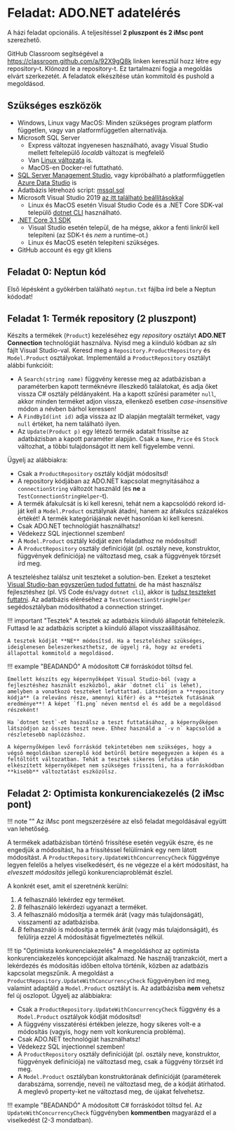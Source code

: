 # Feladat: ADO.NET adatelérés

A házi feladat opcionális. A teljesítéssel **2 pluszpont és 2 iMsc pont** szerezhető.

GitHub Classroom segítségével a <https://classroom.github.com/a/92X9gQ8k> linken keresztül hozz létre egy repository-t. Klónozd le a repository-t. Ez tartalmazni fogja a megoldás elvárt szerkezetét. A feladatok elkészítése után kommitold és pushold a megoldásod.

## Szükséges eszközök

- Windows, Linux vagy MacOS: Minden szükséges program platform független, vagy van platformfüggetlen alternatívája.
- Microsoft SQL Server
    - Express változat ingyenesen használható, avagy Visual Studio mellett feltelepülő _localdb_ változat is megfelelő
    - Van [Linux változata](https://docs.microsoft.com/en-us/sql/linux/sql-server-linux-setup) is.
    - MacOS-en Docker-rel futtatható.
- [SQL Server Management Studio](https://docs.microsoft.com/en-us/sql/ssms/download-sql-server-management-studio-ssms), vagy kipróbálható a platformfüggetlen [Azure Data Studio](https://docs.microsoft.com/en-us/sql/azure-data-studio/download) is
- Adatbázis létrehozó script: [mssql.sql](https://raw.githubusercontent.com/bmeviauac01/adatvezerelt/master/docs/db/mssql.sql)
- Microsoft Visual Studio 2019 [az itt található beállításokkal](../VisualStudio.md)
    - Linux és MacOS esetén Visual Studio Code és a .NET Core SDK-val települő [dotnet CLI](https://docs.microsoft.com/en-us/dotnet/core/tools/) használható.
- [.NET Core 3.1 SDK](https://dotnet.microsoft.com/download/dotnet-core/3.1)
    - Visual Studio esetén települ, de ha mégse, akkor a fenti linkről kell telepíteni (az SDK-t és _nem_ a runtime-ot.)
    - Linux és MacOS esetén telepíteni szükséges.
- GitHub account és egy git kliens

## Feladat 0: Neptun kód

Első lépésként a gyökérben található `neptun.txt` fájlba írd bele a Neptun kódodat!

## Feladat 1: Termék repository (2 pluszpont)

Készíts a termékek (`Product`) kezeléséhez egy _repository_ osztályt **ADO.NET Connection** technológiát használva. Nyisd meg a kiinduló kódban az _sln_ fájlt Visual Studio-val. Keresd meg a `Repository.ProductRepository` és `Model.Product` osztályokat. Implementáld a `ProductRepository` osztályt alábbi funkcióit:

- A `Search(string name)` függvény keresse meg az adatbázisban a paraméterben kapott terméknévre illeszkedő találatokat, és adja őket vissza C# osztály példányaként. Ha a kapott szűrési paraméter `null`, akkor minden terméket adjon vissza, ellenkező esetben _case-insensitive_ módon a névben bárhol keressen!
- A `FindById(int id)` adja vissza az ID alapján megtalált terméket, vagy `null` értéket, ha nem található ilyen.
- Az `Update(Product p)` egy létező termék adatait frissítse az adatbázisban a kapott paraméter alapján. Csak a `Name`, `Price` és `Stock` változhat, a többi tulajdonságot itt nem kell figyelembe venni.

Ügyelj az alábbiakra:

- Csak a `ProductRepository` osztály kódját módosítsd!
- A repository kódjában az ADO.NET kapcsolat megnyitásához a `connectionString` változót használd (és **ne** a `TestConnectionStringHelper`-t).
- A termék áfakulcsát is ki kell keresni, tehát nem a kapcsolódó rekord id-ját kell a `Model.Product` osztálynak átadni, hanem az áfakulcs százalékos értékét! A termék kategóriájának nevét hasonlóan ki kell keresni.
- Csak ADO.NET technológiát használhatsz!
- Védekezz SQL injectionnel szemben!
- A `Model.Product` osztály kódját ezen feladathoz ne módosítsd!
- A `ProductRepository` osztály definícióját (pl. osztály neve, konstruktor, függvények definíciója) ne változtasd meg, csak a függvények törzsét írd meg.

A teszteléshez találsz unit teszteket a solution-ben. Ezeket a teszteket [Visual Studio-ban egyszerűen tudod futtatni](https://docs.microsoft.com/en-us/visualstudio/test/run-unit-tests-with-test-explorer?view=vs-2019), de ha mást használsz fejlesztéshez (pl. VS Code és/vagy `dotnet cli`), akkor is [tudsz teszteket futtatni](https://docs.microsoft.com/en-us/dotnet/core/tools/dotnet-test). Az adatbázis eléréséhez a `TestConnectionStringHelper` segédosztályban módosíthatod a connection stringet.

!!! important "Tesztek"
    A tesztek az adatbázis kiinduló állapotát feltételezik. Futtasd le az adatbázis scriptet a kiinduló állapot visszaállításához.

    A tesztek kódját **NE** módosítsd. Ha a teszteléshez szükséges, ideiglenesen beleszerkeszthetsz, de ügyelj rá, hogy az eredeti állapottal kommitold a megoldásod.

!!! example "BEADANDÓ"
    A módosított C# forráskódot töltsd fel.

    Emellett készíts egy képernyőképet Visual Studio-ból (vagy a fejlesztéshez használt eszközból, akár `dotnet cli` is lehet), amelyben a vonatkozó teszteket lefuttattad. Látszódjon a **repository kódja** (a releváns része, amennyi kifér) és a **tesztek futásának eredménye**! A képet `f1.png` néven mentsd el és add be a megoldásod részeként!

    Ha `dotnet test`-et használsz a teszt futtatásához, a képernyőképen látszódjon az összes teszt neve. Ehhez használd a `-v n` kapcsolód a részletesebb naplózáshoz.

    A képernyőképen levő forráskód tekintetében nem szükséges, hogy a végső megoldásban szereplő kód betűről betűre megegyezen a képen és a feltöltött változatban. Tehát a tesztek sikeres lefutása után elkészített képernyőképet nem szükséges frissíteni, ha a forráskódban **kisebb** változtatást eszközölsz.

## Feladat 2: Optimista konkurenciakezelés (2 iMsc pont)

!!! note ""
    Az iMsc pont megszerzésére az első feladat megoldásával együtt van lehetőség.

A termékek adatbázisban történő frissítése esetén vegyük észre, és ne engedjük a módosítást, ha a frissítéssel felülírnánk egy nem látott módosítást. A `ProductRepository.UpdateWithConcurrencyCheck` függvénye legyen felelős a helyes viselkedésért, és ne végezze el a kért módosítást, ha _elveszett módosítás_ jellegű konkurenciaproblémát észlel.

A konkrét eset, amit el szeretnénk kerülni:

1. _A_ felhasználó lekérdez egy terméket.
1. _B_ felhasználó lekérdezi ugyanazt a terméket.
1. _A_ felhasználó módosítja a termék árát (vagy más tulajdonságát), visszamenti az adatbázisba.
1. _B_ felhasználó is módosítja a termék árát (vagy más tulajdonságát), és felülírja ezzel _A_ módosítását figyelmeztetés nélkül.

!!! tip "Optimista konkurenciakezelés"
    A megoldáshoz az optimista konkurenciakezelés koncepcióját alkalmazd. Ne használj tranzakciót, mert a lekérdezés és módosítás időben eltolva történik, közben az adatbázis kapcsolat megszűnik. A megoldást a `ProductRepository.UpdateWithConcurrencyCheck` függvényben írd meg, valamint adaptáld a `Model.Product` osztályt is. Az adatbázisba **nem** vehetsz fel új oszlopot.
Ügyelj az alábbiakra:

- Csak a `ProductRepository.UpdateWithConcurrencyCheck` függvény és a `Model.Product` osztályok kódját módosítsd!
- A függvény visszatérési értékben jelezze, hogy sikeres volt-e a módosítás (vagyis, hogy nem volt konkurencia probléma).
- Csak ADO.NET technológiát használhatsz!
- Védekezz SQL injectionnel szemben!
- A `ProductRepository` osztály definícióját (pl. osztály neve, konstruktor, függvények definíciója) ne változtasd meg, csak a függvény törzsét írd meg.
- A `Model.Product` osztályban konstruktorának definícióját (paraméterek darabszáma, sorrendje, nevei) ne változtasd meg, de a kódját átírhatod. A meglevő property-ket ne változtasd meg, de újakat felvehetsz.

!!! example "BEADANDÓ"
    A módosított C# forráskódot töltsd fel. Az `UpdateWithConcurrencyCheck` függvényben **kommentben** magyarázd el a viselkedést (2-3 mondatban).
